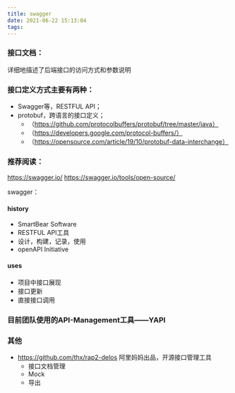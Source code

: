 ```yaml
---
title: swagger
date: 2021-06-22 15:13:04
tags:
---
```

### 接口文档：
详细地描述了后端接口的访问方式和参数说明

### 接口定义方式主要有两种：
- Swagger等，RESTFUL API；
- protobuf，跨语言的接口定义；
  - （https://github.com/protocolbuffers/protobuf/tree/master/java）
  - （https://developers.google.com/protocol-buffers/）
  -  （https://opensource.com/article/19/10/protobuf-data-interchange）

### 推荐阅读：
https://swagger.io/
https://swagger.io/tools/open-source/

swagger：
#### history
- SmartBear Software
- RESTFUL API工具
- 设计，构建，记录，使用
- openAPI Initiative

#### uses
- 项目中接口展现
- 接口更新
- 直接接口调用


### 目前团队使用的API-Management工具——YAPI


### 其他
- https://github.com/thx/rap2-delos 阿里妈妈出品，开源接口管理工具
  - 接口文档管理
  - Mock
  - 导出